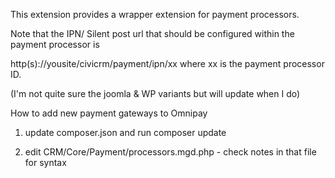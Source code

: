 This extension provides a wrapper extension for payment processors.

Note that the IPN/ Silent post url that should be configured within the payment processor is

http(s)://yousite/civicrm/payment/ipn/xx where xx is the payment processor ID.

(I'm not quite sure the joomla & WP variants but will update when I do)

How to add new payment gateways to Omnipay


1) update composer.json and run composer update


2) edit CRM/Core/Payment/processors.mgd.php - check notes in that file for syntax

